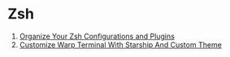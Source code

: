 # Zsh

1. [Organize Your Zsh Configurations and Plugins](https://afridi.dev/articles/organize-your-zsh-configurations-and-plugins/)
2. [Customize Warp Terminal With Starship And Custom Theme](https://afridi.dev/articles/customize-warp-terminal-with-starship-and-custom-theme/)
